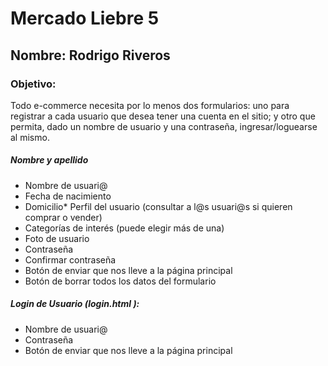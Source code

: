 # Mercado Liebre 5
## Nombre: Rodrigo Riveros
### Objetivo: 

Todo e-commerce necesita por lo menos dos formularios: uno para registrar a cada
usuario que desea tener una cuenta en el sitio; y otro que permita, dado un nombre de
usuario y una contraseña, ingresar/loguearse al mismo.

##### Nombre y apellido
* Nombre de usuari@
* Fecha de nacimiento
* Domicilio* Perfil del usuario (consultar a l@s usuari@s si quieren comprar o vender)
* Categorías de interés (puede elegir más de una)
* Foto de usuario
* Contraseña
* Confirmar contraseña
* Botón de enviar que nos lleve a la página principal
* Botón de borrar todos los datos del formulario

##### Login de Usuario (login.html ):

* Nombre de usuari@
* Contraseña
* Botón de enviar que nos lleve a la página principal
